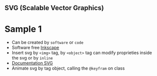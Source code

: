 ## SVG (Scalable Vector Graphics)

# Sample 1

- Can be created by `software` or `code`
- Software free [Inkscape](https://inkscape.org/)
- Insert svg by `<img>` tag, by `<object>` tag can modify proprieties inside the svg or by `inline`
- [Documentation SVG](https://developer.mozilla.org/en-US/docs/Web/SVG)
- Animate svg by tag object, calling the `@keyfram` on class